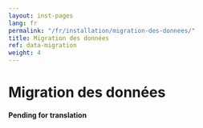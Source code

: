 ```yaml
---
layout: inst-pages
lang: fr
permalink: "/fr/installation/migration-des-donnees/"
title: Migration des données
ref: data-migration
weight: 4
---
```


# Migration des données

<div class="callout callout-danger" role="alert">
  <h4>Pending for translation</h4>
</div>
